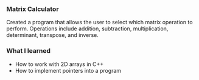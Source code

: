 <h3>Matrix Calculator</h3>
Created a program that allows the user to select which matrix operation to perform.
Operations include addition, subtraction, multiplication, determinant, transpose, and inverse. 

<h3>What I learned</h3>

- How to work with 2D arrays in C++
- How to implement pointers into a program

